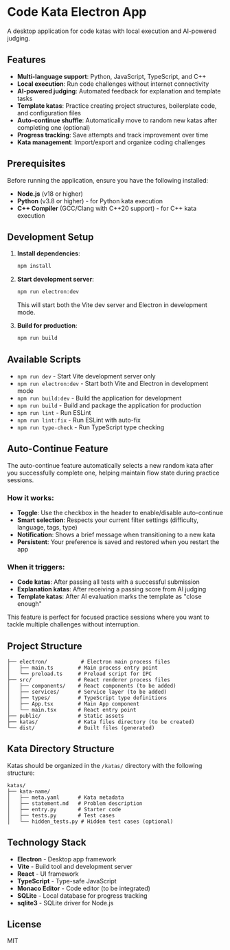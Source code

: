 # Code Kata Electron App

A desktop application for code katas with local execution and AI-powered judging.

## Features

- **Multi-language support**: Python, JavaScript, TypeScript, and C++
- **Local execution**: Run code challenges without internet connectivity
- **AI-powered judging**: Automated feedback for explanation and template tasks
- **Template katas**: Practice creating project structures, boilerplate code, and configuration files
- **Auto-continue shuffle**: Automatically move to random new katas after completing one (optional)
- **Progress tracking**: Save attempts and track improvement over time
- **Kata management**: Import/export and organize coding challenges

## Prerequisites

Before running the application, ensure you have the following installed:

- **Node.js** (v18 or higher)
- **Python** (v3.8 or higher) - for Python kata execution
- **C++ Compiler** (GCC/Clang with C++20 support) - for C++ kata execution

## Development Setup

1. **Install dependencies**:
   ```bash
   npm install
   ```

2. **Start development server**:
   ```bash
   npm run electron:dev
   ```
   This will start both the Vite dev server and Electron in development mode.

3. **Build for production**:
   ```bash
   npm run build
   ```

## Available Scripts

- `npm run dev` - Start Vite development server only
- `npm run electron:dev` - Start both Vite and Electron in development mode
- `npm run build:dev` - Build the application for development
- `npm run build` - Build and package the application for production
- `npm run lint` - Run ESLint
- `npm run lint:fix` - Run ESLint with auto-fix
- `npm run type-check` - Run TypeScript type checking

## Auto-Continue Feature

The auto-continue feature automatically selects a new random kata after you successfully complete one, helping maintain flow state during practice sessions.

### How it works:
- **Toggle**: Use the checkbox in the header to enable/disable auto-continue
- **Smart selection**: Respects your current filter settings (difficulty, language, tags, type)
- **Notification**: Shows a brief message when transitioning to a new kata
- **Persistent**: Your preference is saved and restored when you restart the app

### When it triggers:
- **Code katas**: After passing all tests with a successful submission
- **Explanation katas**: After receiving a passing score from AI judging
- **Template katas**: After AI evaluation marks the template as "close enough"

This feature is perfect for focused practice sessions where you want to tackle multiple challenges without interruption.

## Project Structure

```
├── electron/           # Electron main process files
│   ├── main.ts        # Main process entry point
│   └── preload.ts     # Preload script for IPC
├── src/               # React renderer process files
│   ├── components/    # React components (to be added)
│   ├── services/      # Service layer (to be added)
│   ├── types/         # TypeScript type definitions
│   ├── App.tsx        # Main App component
│   └── main.tsx       # React entry point
├── public/            # Static assets
├── katas/             # Kata files directory (to be created)
└── dist/              # Built files (generated)
```

## Kata Directory Structure

Katas should be organized in the `/katas/` directory with the following structure:

```
katas/
├── kata-name/
│   ├── meta.yaml      # Kata metadata
│   ├── statement.md   # Problem description
│   ├── entry.py       # Starter code
│   ├── tests.py       # Test cases
│   └── hidden_tests.py # Hidden test cases (optional)
```

## Technology Stack

- **Electron** - Desktop app framework
- **Vite** - Build tool and development server
- **React** - UI framework
- **TypeScript** - Type-safe JavaScript
- **Monaco Editor** - Code editor (to be integrated)
- **SQLite** - Local database for progress tracking
- **sqlite3** - SQLite driver for Node.js

## License

MIT